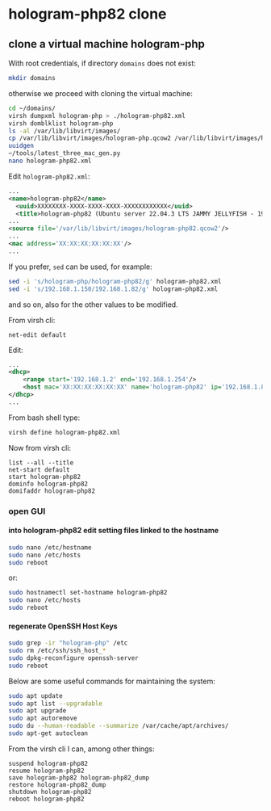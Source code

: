# hologram-php82 clone

## clone a virtual machine hologram-php

With root credentials, if directory `domains` does not exist:

```bash
mkdir domains
```

otherwise we proceed with cloning the virtual machine:

```bash
cd ~/domains/
virsh dumpxml hologram-php > ./hologram-php82.xml
virsh domblklist hologram-php
ls -al /var/lib/libvirt/images/
cp /var/lib/libvirt/images/hologram-php.qcow2 /var/lib/libvirt/images/hologram-php82.qcow2
uuidgen
~/tools/latest_three_mac_gen.py
nano hologram-php82.xml
```

Edit `hologram-php82.xml`:

```xml
...
<name>hologram-php82</name>
  <uuid>XXXXXXXX-XXXX-XXXX-XXXX-XXXXXXXXXXXX</uuid>
  <title>hologram-php82 (Ubuntu server 22.04.3 LTS JAMMY JELLYFISH - 192.168.1.82)</title>
...
<source file='/var/lib/libvirt/images/hologram-php82.qcow2'/>
...
<mac address='XX:XX:XX:XX:XX:XX'/>
...
```

If you prefer, `sed` can be used, for example:

```bash
sed -i 's/hologram-php/hologram-php82/g' hologram-php82.xml
sed -i 's/192.168.1.150/192.168.1.82/g' hologram-php82.xml
```

and so on, also for the other values to be modified.

From virsh cli:

```shell
net-edit default
```

Edit:

```xml
...
<dhcp>
    <range start='192.168.1.2' end='192.168.1.254'/>
    <host mac='XX:XX:XX:XX:XX:XX' name='hologram-php82' ip='192.168.1.82'/>
</dhcp>
...
```

From bash shell type:

```bash
virsh define hologram-php82.xml
```

Now from virsh cli:

```shell
list --all --title
net-start default
start hologram-php82
dominfo hologram-php82
domifaddr hologram-php82
```

### open GUI

#### into hologram-php82 edit setting files linked to the hostname

```bash
sudo nano /etc/hostname
sudo nano /etc/hosts
sudo reboot
```

or:

```bash
sudo hostnamectl set-hostname hologram-php82
sudo nano /etc/hosts
sudo reboot
```

#### regenerate OpenSSH Host Keys

```bash
sudo grep -ir "hologram-php" /etc
sudo rm /etc/ssh/ssh_host_*
sudo dpkg-reconfigure openssh-server
sudo reboot
```

Below are some useful commands for maintaining the system:

```bash
sudo apt update
sudo apt list --upgradable
sudo apt upgrade
sudo apt autoremove
sudo du --human-readable --summarize /var/cache/apt/archives/
sudo apt-get autoclean
```

From the virsh cli I can, among other things:

```shell
suspend hologram-php82
resume hologram-php82
save hologram-php82 hologram-php82_dump
restore hologram-php82_dump
shutdown hologram-php82
reboot hologram-php82
```
